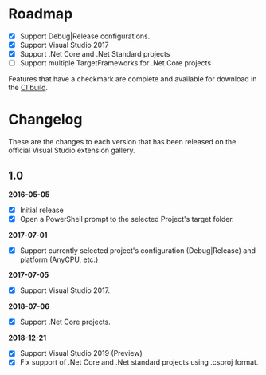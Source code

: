 # Roadmap

- [x] Support Debug|Release configurations.
- [x] Support Visual Studio 2017
- [x] Support .Net Core and .Net Standard projects
- [ ] Support multiple TargetFrameworks for .Net Core projects

Features that have a checkmark are complete and available for
download in the
[CI build](http://vsixgallery.com/extension/OpenPromptHere.SpringComp/).

# Changelog

These are the changes to each version that has been released
on the official Visual Studio extension gallery.

## 1.0

**2016-05-05**

- [x] Initial release
- [x] Open a PowerShell prompt to the selected Project's target folder.

**2017-07-01**

- [x] Support currently selected project's configuration (Debug|Release) and platform (AnyCPU, etc.)

**2017-07-05**

- [x] Support Visual Studio 2017.

**2018-07-06**

- [x] Support .Net Core projects.

**2018-12-21**

- [x] Support Visual Studio 2019 (Preview)
- [x] Fix support of .Net Core and .Net standard projects using .csproj format.